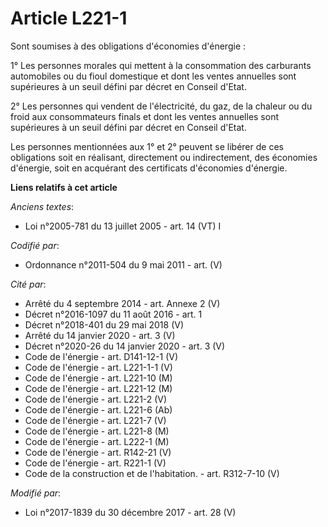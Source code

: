 # Article L221-1

Sont soumises à des obligations d'économies d'énergie :

1° Les personnes morales qui mettent à la consommation des carburants automobiles ou du fioul domestique et dont les ventes
annuelles sont supérieures à un seuil défini par décret en Conseil d'Etat.

2° Les personnes qui vendent de l'électricité, du gaz, de la chaleur ou du froid aux consommateurs finals et dont les ventes
annuelles sont supérieures à un seuil défini par décret en Conseil d'Etat.

Les personnes mentionnées aux 1° et 2° peuvent se libérer de ces obligations soit en réalisant, directement ou indirectement,
des économies d'énergie, soit en acquérant des certificats d'économies d'énergie.

**Liens relatifs à cet article**

_Anciens textes_:

  - Loi n°2005-781 du 13 juillet 2005 - art. 14 (VT) I

_Codifié par_:

  - Ordonnance n°2011-504 du 9 mai 2011 - art. (V)

_Cité par_:

  - Arrêté du 4 septembre 2014 - art. Annexe 2 (V)
  - Décret n°2016-1097 du 11 août 2016 - art. 1
  - Décret n°2018-401 du 29 mai 2018 (V)
  - Arrêté du 14 janvier 2020 - art. 3 (V)
  - Décret n°2020-26 du 14 janvier 2020 - art. 3 (V)
  - Code de l'énergie - art. D141-12-1 (V)
  - Code de l'énergie - art. L221-1-1 (V)
  - Code de l'énergie - art. L221-10 (M)
  - Code de l'énergie - art. L221-12 (M)
  - Code de l'énergie - art. L221-2 (V)
  - Code de l'énergie - art. L221-6 (Ab)
  - Code de l'énergie - art. L221-7 (V)
  - Code de l'énergie - art. L221-8 (M)
  - Code de l'énergie - art. L222-1 (M)
  - Code de l'énergie - art. R142-21 (V)
  - Code de l'énergie - art. R221-1 (V)
  - Code de la construction et de l'habitation. - art. R312-7-10 (V)

_Modifié par_:

  - Loi n°2017-1839 du 30 décembre 2017 - art. 28 (V)
